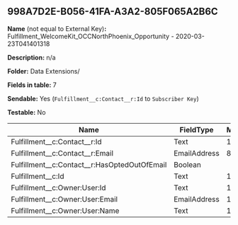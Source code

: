 ## 998A7D2E-B056-41FA-A3A2-805F065A2B6C

**Name** (not equal to External Key)**:** Fulfillment_WelcomeKit_OCCNorthPhoenix_Opportunity - 2020-03-23T041401318

**Description:** n/a

**Folder:** Data Extensions/

**Fields in table:** 7

**Sendable:** Yes (`Fulfillment__c:Contact__r:Id` to `Subscriber Key`)

**Testable:** No

| Name | FieldType | MaxLength | IsPrimaryKey | IsNullable | DefaultValue |
| --- | --- | --- | --- | --- | --- |
| Fulfillment__c:Contact__r:Id | Text | 18 | - | - |  |
| Fulfillment__c:Contact__r:Email | EmailAddress | 80 | - | + |  |
| Fulfillment__c:Contact__r:HasOptedOutOfEmail | Boolean |  | - | + | False |
| Fulfillment__c:Id | Text | 18 | - | - |  |
| Fulfillment__c:Owner:User:Id | Text | 18 | - | + |  |
| Fulfillment__c:Owner:User:Email | EmailAddress | 128 | - | + |  |
| Fulfillment__c:Owner:User:Name | Text | 121 | - | + |  |
